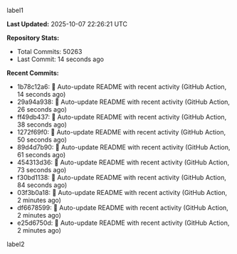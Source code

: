 
label1 
<!-- ACTIVITY_START -->
**Last Updated:** 2025-10-07 22:26:21 UTC

**Repository Stats:**
- Total Commits: 50263
- Last Commit: 14 seconds ago

**Recent Commits:**
- 1b78c12a6: 🤖 Auto-update README with recent activity (GitHub Action, 14 seconds ago)
- 29a94a938: 🤖 Auto-update README with recent activity (GitHub Action, 26 seconds ago)
- ff49db437: 🤖 Auto-update README with recent activity (GitHub Action, 38 seconds ago)
- 1272f69f0: 🤖 Auto-update README with recent activity (GitHub Action, 50 seconds ago)
- 89d4d7b90: 🤖 Auto-update README with recent activity (GitHub Action, 61 seconds ago)
- 454313d36: 🤖 Auto-update README with recent activity (GitHub Action, 73 seconds ago)
- f30bd1138: 🤖 Auto-update README with recent activity (GitHub Action, 84 seconds ago)
- 03f3b0a18: 🤖 Auto-update README with recent activity (GitHub Action, 2 minutes ago)
- df6678599: 🤖 Auto-update README with recent activity (GitHub Action, 2 minutes ago)
- e25d6750d: 🤖 Auto-update README with recent activity (GitHub Action, 2 minutes ago)
<!-- ACTIVITY_END -->

label2
